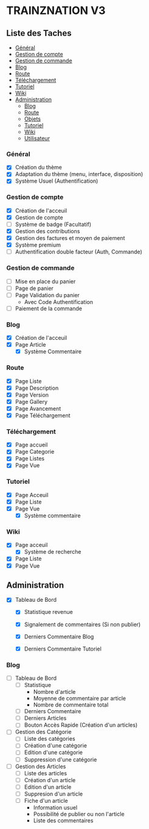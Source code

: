 # TRAINZNATION V3

## Liste des Taches

- [Général](#general)
- [Gestion de compte](#account)
- [Gestion de commande](#checkout)
- [Blog](#blog)
- [Route](#route)
- [Téléchargement](#download)
- [Tutoriel](#tutoriel)
- [Wiki](#wiki)
- [Administration](#admin)
    - [Blog](#admin_blog)
    - [Route](#admin_route)
    - [Objets](#admin_objets)
    - [Tutoriel](#admin_tutoriel)
    - [Wiki](#admin_wiki)
    - [Utilisateur](#admin_user)

### Général <a id='general'></a>

- [x] Création du thème
- [x] Adaptation du thème (menu, interface, disposition)
- [x] Système Usuel (Authentification)

### Gestion de compte <a id='account'></a>

- [x] Création de l'acceuil
- [x] Gestion de compte
- [ ] Système de badge (Facultatif)
- [x] Gestion des contributions
- [x] Gestion des factures et moyen de paiement
- [x] Système premium
- [ ] Authentification double facteur (Auth, Commande)

### Gestion de commande <a id='checkout'></a>

- [ ] Mise en place du panier
- [ ] Page de panier
- [ ] Page Validation du panier
    - Avec Code Authentification
- [ ] Paiement de la commande    

### Blog <a id='blog'></a>

- [x] Création de l'acceuil
- [x] Page Article
    - [x] Système Commentaire
    
### Route <a id='route'></a>

- [x] Page Liste   
- [x] Page Description   
- [x] Page Version   
- [x] Page Gallery  
- [x] Page Avancement  
- [x] Page Téléchargement

### Téléchargement <a id='download'></a>

- [x] Page accueil
- [x] Page Categorie
- [x] Page Listes
- [x] Page Vue

### Tutoriel <a id='tutoriel'></a>

- [x] Page Acceuil
- [x] Page Liste
- [x] Page Vue
    - [x] Système commentaire
    
### Wiki <a id='wiki'></a>

- [x] Page acceuil
    - [x] Système de recherche
- [x] Page Liste        
- [x] Page Vue       

## Administration <a id='admin'></a>
- [x] Tableau de Bord
    - [x] Statistique revenue
    - [x] Signalement de commentaires (Si non publier)
    - [x] Derniers Commentaire Blog
    - [x] Derniers Commentaire Tutoriel
    
    
### Blog <a id='admin_blog'></a> 
- [ ] Tableau de Bord
    - [ ] Statistique
        - Nombre d'article
        - Moyenne de commentaire par article
        - Nombre de commentaire total
    - [ ] Derniers Commentaire
    - [ ] Derniers Articles
    - [ ] Bouton Accès Rapide (Création d'un articles)
    
- [ ] Gestion des Catégorie
    - [ ] Liste des catégories
    - [ ] Création d'une catégorie    
    - [ ] Edition d'une catégorie    
    - [ ] Suppression d'une catégorie   
    
- [ ] Gestion des Articles
    - [ ] Liste des articles
    - [ ] Création d'un article     
    - [ ] Edition d'un article     
    - [ ] Suppresion d'un article     
    - [ ] Fiche d'un article
        - Information usuel
        - Possibilité de publier ou non l'article
        - Liste des commentaires     
        

  
